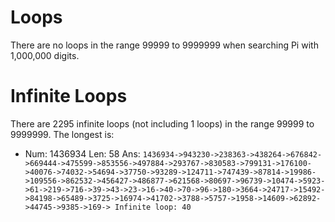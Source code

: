 # Loops

There are no loops in the range 99999 to 9999999 when searching Pi with 1,000,000 digits.

# Infinite Loops
There are 2295 infinite loops (not including 1 loops) in the range 99999 to 9999999. The longest is:

 - Num: 1436934 Len: 58 Ans: `1436934->943230->238363->438264->676842->669444->475599->853556->497884->293767->830583->799131->176100->40076->74032->54694->37750->93289->124711->747439->87814->19986->109556->862532->456427->486877->621568->80697->96739->10474->5923->61->219->716->39->43->23->16->40->70->96->180->3664->24717->15492->84198->65489->3725->16974->41702->3788->5757->1958->14609->62892->44745->9385->169-> Infinite loop: 40`
